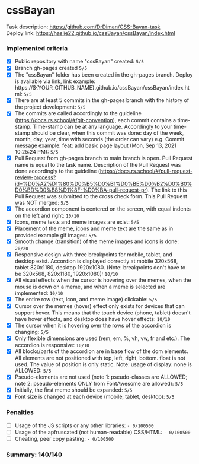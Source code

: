 # cssBayan
Task description: https://github.com/DrDiman/CSS-Bayan-task     
Deploy link: https://haslie22.github.io/cssBayan/cssBayan/index.html

### Implemented criteria
- [x] Public repository with name "cssBayan" created: `5/5`
- [x] Branch gh-pages created `5/5`
- [x] The \"cssBayan\" folder has been created in the gh-pages branch. Deploy is available via link, link example: https://${YOUR_GITHUB_NAME}.github.io/cssBayan/cssBayan/index.html: `5/5`
- [x] There are at least 5 commits in the gh-pages branch with the history of the project development: `5/5`
- [x] The commits are called accordingly to the guideline (https://docs.rs.school/#/git-convention), each commit contains a time-stamp. Time-stamp can be at any language. Accordingly to your time-stamp should be clear, when this commit was done: day of the week, month, day, year, time with seconds (the order can vary) e.g. Commit message example: feat: add basic page layout (Mon, Sep 13, 2021 10:25:24 PM): `5/5`
- [x] Pull Request from gh-pages branch to main branch is open. Pull Request name is equal to the task name. Description of the Pull Request was done accordingly to the guideline (https://docs.rs.school/#/pull-request-review-process?id=%D0%A2%D1%80%D0%B5%D0%B1%D0%BE%D0%B2%D0%B0%D0%BD%D0%B8%D1%8F-%D0%BA-pull-request-pr). The link to this Pull Request was submitted to the cross check form. This Pull Request was NOT merged: `5/5`
- [x] The accordion component is centered on the screen, with equal indents on the left and right: `10/10`
- [x] Icons, meme texts and meme images are exist: `5/5`
- [x] Placement of the meme, icons and meme text are the same as in provided example gif images: `5/5`
- [x] Smooth change (transition) of the meme images and icons is done: `20/20`
- [x] Responsive design with three breakpoints for mobile, tablet, and desktop exist. Accordion is displayed correctly at mobile 320x568, tablet 820x1180, desktop 1920x1080. (Note: breakpoints don't have to be 320x568, 820x1180, 1920x1080): `10/10`
- [x] All visual effects when the cursor is hovering over the memes, when the mouse is down on a meme, and when a meme is selected are implemented: `10/10`
- [x] The entire row (text, icon, and meme image) clickable: `5/5`
- [x] Cursor over the memes (hover) effect only exists for devices that can support hover. This means that the touch device (phone, tablet) doesn't have hover effects, and desktop does have hover effects: `10/10`
- [x] The cursor when it is hovering over the rows of the accordion is changing: `5/5`
- [x] Only flexible dimensions are used (rem, em, %, vh, vw, fr and etc.). The accordion is responsive: `10/10`
- [x] All blocks/parts of the accordion are in base flow of the dom elements. All elements are not positioned with top, left, right, bottom. float is not used. The value of position is only static. Note: usage of display: none is ALLOWED: `5/5`
- [x] Pseudo-elements are not used (note 1: pseudo-classes are ALLOWED; note 2: pseudo-elements ONLY from FontAwesome are allowed): `5/5`
- [x] Initially, the first meme should be expanded: `5/5`
- [x] Font size is changed at each device (mobile, tablet, desktop): `5/5`

### Penalties
- [ ] Usage of the JS scripts or any other libraries: `- 0/100500`
- [ ] Usage of the apfruscated (not human-readable) CSS/HTML: `- 0/100500`
- [ ] Cheating, peer copy pasting: `- 0/100500`

### Summary: 140/140
